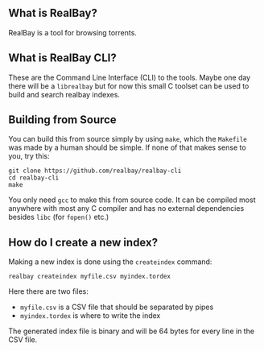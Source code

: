 
## What is RealBay?

RealBay is a tool for browsing torrents.

## What is RealBay CLI?

These are the Command Line Interface (CLI) to the tools. Maybe
one day there will be a `librealbay` but for now this small C
toolset can be used to build and search realbay indexes.

## Building from Source

You can build this from source simply by using `make`, which the
`Makefile` was made by a human should be simple. If none of that makes
sense to you, try this:

    git clone https://github.com/realbay/realbay-cli
    cd realbay-cli
    make

You only need `gcc` to make this from source code. It can be compiled
most anywhere with most any C compiler and has no external dependencies
besides `libc` (for `fopen()` etc.)

## How do I create a new index?

Making a new index is done using the `createindex` command:

    realbay createindex myfile.csv myindex.tordex

Here there are two files:

 * `myfile.csv` is a CSV file that should be separated by pipes
 * `myindex.tordex` is where to write the index

The generated index file is binary and will be 64 bytes for every
line in the CSV file.
